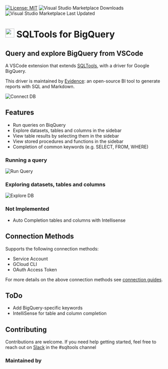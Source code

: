 [![License: MIT](https://img.shields.io/badge/License-MIT-yellow.svg)](https://opensource.org/licenses/MIT) 
![Visual Studio Marketplace Downloads](https://img.shields.io/visual-studio-marketplace/d/Evidence.sqltools-bigquery-driver)
![Visual Studio Marketplace Last Updated](https://img.shields.io/visual-studio-marketplace/last-updated/Evidence.sqltools-bigquery-driver)



# <img src="https://github.com/evidence-dev/sqltools-bigquery-driver/blob/master/icons/default.png?raw=true"  style="height:1em;"/> SQLTools for BigQuery

## Query and explore BigQuery from VSCode

A VSCode extension that extends [SQLTools](https://marketplace.visualstudio.com/items?itemName=mtxr.sqltools), with a driver for Google BigQuery. 

This driver is maintained by [Evidence](https://evidence.dev): an open-source BI tool to generate reports with SQL and Markdown.

![Connect DB](https://github.com/evidence-dev/sqltools-bigquery-driver/blob/master/docs/images/connect-db.gif?raw=true)

## Features

- Run queries on BiqQuery
- Explore datasets, tables and columns in the sidebar
- View table results by selecting them in the sidebar
- View stored procedures and functions in the sidebar
- Completion of common keywords (e.g. SELECT, FROM, WHERE)


### Running a query

![Run Query](https://github.com/evidence-dev/sqltools-bigquery-driver/blob/master/docs/images/run-query.gif?raw=true)

### Exploring datasets, tables and columns

![Explore DB](https://github.com/evidence-dev/sqltools-bigquery-driver/blob/master/docs/images/db-explorer.gif?raw=true)

### Not Implemented

- Auto Completion tables and columns with Intellisense

## Connection Methods

Supports the following connection methods:
- Service Account
- GCloud CLI
- OAuth Access Token

For more details on the above connection methods see [connection guides](https://docs.evidence.dev/core-concepts/data-sources/#bigquery).

## ToDo
- Add BigQuery-specific keywords
- IntelliSense for table and column completion

## Contributing
Contributions are welcome. If you need help getting started, feel free to reach out on [Slack](https://slack.evidence.dev) in the #sqltools channel

### Maintained by [<img src="https://github.com/evidence-dev/sqltools-bigquery-driver/blob/master/docs/images/evidence.png?raw=true"  style="height:1em;"/>](https://www.evidence.dev)

